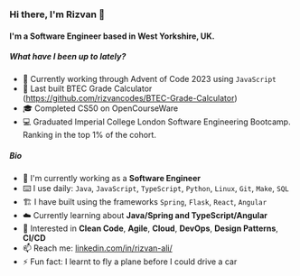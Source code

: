 ### Hi there, I'm Rizvan 👋

#### I'm a Software Engineer based in West Yorkshire, UK.

##### What have I been up to lately?

- 🧩 Currently working through Advent of Code 2023 using `JavaScript`
- 🏫 Last built BTEC Grade Calculator (https://github.com/rizvancodes/BTEC-Grade-Calculator)
- 🎓 Completed CS50 on OpenCourseWare
- 💻 Graduated Imperial College London Software Engineering Bootcamp. Ranking in the top 1% of the cohort.

##### Bio

- 🧬 I'm currently working as a **Software Engineer**
- ⌨️ I use daily: `Java`, `JavaScript`, `TypeScript`, `Python`, `Linux`, `Git`, `Make`, `SQL`
- 🏗️ I have built using the frameworks `Spring`, `Flask`, `React`, `Angular`
- ☁️ Currently learning about **Java/Spring and TypeScript/Angular**
- 💬 Interested in **Clean Code**, **Agile**, **Cloud**, **DevOps**, **Design Patterns**, **CI/CD**
- 📫 Reach me: [linkedin.com/in/rizvan-ali/](https://www.linkedin.com/in/rizvan-ali/)
- ⚡️ Fun fact: I learnt to fly a plane before I could drive a car
